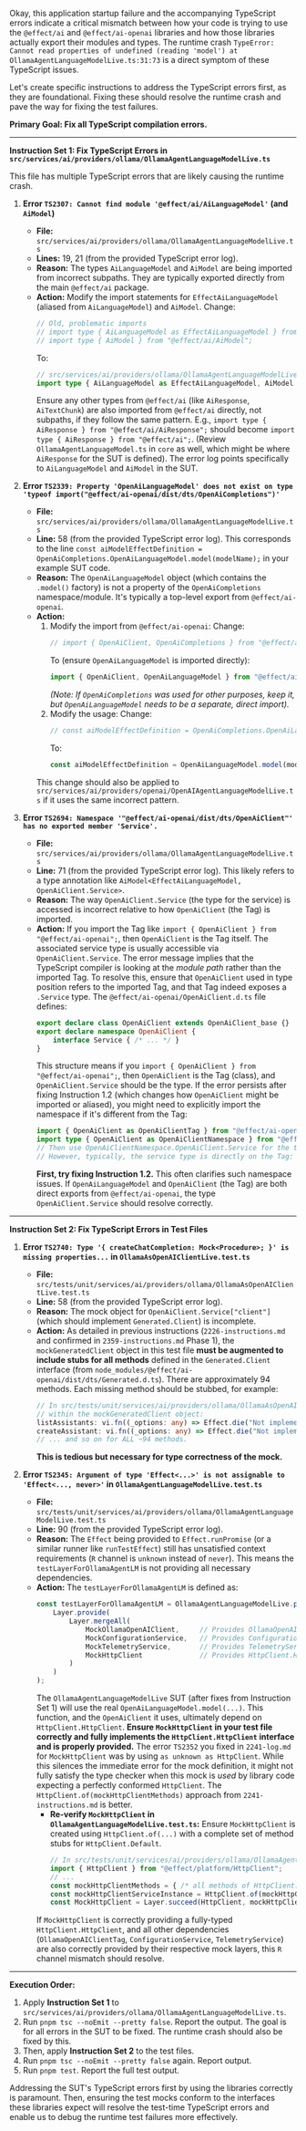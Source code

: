 Okay, this application startup failure and the accompanying TypeScript errors indicate a critical mismatch between how your code is trying to use the `@effect/ai` and `@effect/ai-openai` libraries and how those libraries actually export their modules and types. The runtime crash `TypeError: Cannot read properties of undefined (reading 'model') at OllamaAgentLanguageModelLive.ts:31:73` is a direct symptom of these TypeScript issues.

Let's create specific instructions to address the TypeScript errors first, as they are foundational. Fixing these should resolve the runtime crash and pave the way for fixing the test failures.

**Primary Goal: Fix all TypeScript compilation errors.**

---

**Instruction Set 1: Fix TypeScript Errors in `src/services/ai/providers/ollama/OllamaAgentLanguageModelLive.ts`**

This file has multiple TypeScript errors that are likely causing the runtime crash.

1.  **Error `TS2307: Cannot find module '@effect/ai/AiLanguageModel'` (and `AiModel`)**
    *   **File:** `src/services/ai/providers/ollama/OllamaAgentLanguageModelLive.ts`
    *   **Lines:** 19, 21 (from the provided TypeScript error log).
    *   **Reason:** The types `AiLanguageModel` and `AiModel` are being imported from incorrect subpaths. They are typically exported directly from the main `@effect/ai` package.
    *   **Action:**
        Modify the import statements for `EffectAiLanguageModel` (aliased from `AiLanguageModel`) and `AiModel`.
        Change:
        ```typescript
        // Old, problematic imports
        // import type { AiLanguageModel as EffectAiLanguageModel } from "@effect/ai/AiLanguageModel";
        // import type { AiModel } from "@effect/ai/AiModel";
        ```
        To:
        ```typescript
        // src/services/ai/providers/ollama/OllamaAgentLanguageModelLive.ts
        import type { AiLanguageModel as EffectAiLanguageModel, AiModel } from "@effect/ai";
        ```
        Ensure any other types from `@effect/ai` (like `AiResponse`, `AiTextChunk`) are also imported from `@effect/ai` directly, not subpaths, if they follow the same pattern. E.g., `import type { AiResponse } from "@effect/ai/AiResponse";` should become `import type { AiResponse } from "@effect/ai";`. (Review `OllamaAgentLanguageModel.ts` in `core` as well, which might be where `AiResponse` for the SUT is defined). The error log points specifically to `AiLanguageModel` and `AiModel` in the SUT.

2.  **Error `TS2339: Property 'OpenAiLanguageModel' does not exist on type 'typeof import("@effect/ai-openai/dist/dts/OpenAiCompletions")'`**
    *   **File:** `src/services/ai/providers/ollama/OllamaAgentLanguageModelLive.ts`
    *   **Line:** 58 (from the provided TypeScript error log). This corresponds to the line `const aiModelEffectDefinition = OpenAiCompletions.OpenAiLanguageModel.model(modelName);` in your example SUT code.
    *   **Reason:** The `OpenAiLanguageModel` object (which contains the `.model()` factory) is not a property of the `OpenAiCompletions` namespace/module. It's typically a top-level export from `@effect/ai-openai`.
    *   **Action:**
        1.  Modify the import from `@effect/ai-openai`:
            Change:
            ```typescript
            // import { OpenAiClient, OpenAiCompletions } from "@effect/ai-openai";
            ```
            To (ensure `OpenAiLanguageModel` is imported directly):
            ```typescript
            import { OpenAiClient, OpenAiLanguageModel } from "@effect/ai-openai";
            ```
            *(Note: If `OpenAiCompletions` was used for other purposes, keep it, but `OpenAiLanguageModel` needs to be a separate, direct import).*
        2.  Modify the usage:
            Change:
            ```typescript
            // const aiModelEffectDefinition = OpenAiCompletions.OpenAiLanguageModel.model(modelName);
            ```
            To:
            ```typescript
            const aiModelEffectDefinition = OpenAiLanguageModel.model(modelName);
            ```
        This change should also be applied to `src/services/ai/providers/openai/OpenAIAgentLanguageModelLive.ts` if it uses the same incorrect pattern.

3.  **Error `TS2694: Namespace '"@effect/ai-openai/dist/dts/OpenAiClient"' has no exported member 'Service'.`**
    *   **File:** `src/services/ai/providers/ollama/OllamaAgentLanguageModelLive.ts`
    *   **Line:** 71 (from the provided TypeScript error log). This likely refers to a type annotation like `AiModel<EffectAiLanguageModel, OpenAiClient.Service>`.
    *   **Reason:** The way `OpenAiClient.Service` (the type for the service) is accessed is incorrect relative to how `OpenAiClient` (the Tag) is imported.
    *   **Action:**
        If you import the Tag like `import { OpenAiClient } from "@effect/ai-openai";`, then `OpenAiClient` is the Tag itself. The associated service type is usually accessible via `OpenAiClient.Service`. The error message implies that the TypeScript compiler is looking at the *module path* rather than the imported Tag.
        To resolve this, ensure that `OpenAiClient` used in type position refers to the imported Tag, and that Tag indeed exposes a `.Service` type.
        The `@effect/ai-openai/OpenAiClient.d.ts` file defines:
        ```typescript
        export declare class OpenAiClient extends OpenAiClient_base {}
        export declare namespace OpenAiClient {
            interface Service { /* ... */ }
        }
        ```
        This structure means if you `import { OpenAiClient } from "@effect/ai-openai";`, then `OpenAiClient` is the Tag (class), and `OpenAiClient.Service` should be the type.
        If the error persists after fixing Instruction 1.2 (which changes how `OpenAiClient` might be imported or aliased), you might need to explicitly import the namespace if it's different from the Tag:
        ```typescript
        import { OpenAiClient as OpenAiClientTag } from "@effect/ai-openai"; // The Tag
        import type { OpenAiClient as OpenAiClientNamespace } from "@effect/ai-openai"; // The namespace for types
        // Then use OpenAiClientNamespace.OpenAiClient.Service for the type
        // However, typically, the service type is directly on the Tag: OpenAiClientTag.Service
        ```
        **First, try fixing Instruction 1.2.** This often clarifies such namespace issues. If `OpenAiLanguageModel` and `OpenAiClient` (the Tag) are both direct exports from `@effect/ai-openai`, the type `OpenAiClient.Service` should resolve correctly.

---

**Instruction Set 2: Fix TypeScript Errors in Test Files**

1.  **Error `TS2740: Type '{ createChatCompletion: Mock<Procedure>; }' is missing properties...` in `OllamaAsOpenAIClientLive.test.ts`**
    *   **File:** `src/tests/unit/services/ai/providers/ollama/OllamaAsOpenAIClientLive.test.ts`
    *   **Line:** 58 (from the provided TypeScript error log).
    *   **Reason:** The mock object for `OpenAiClient.Service["client"]` (which should implement `Generated.Client`) is incomplete.
    *   **Action:**
        As detailed in previous instructions (`2226-instructions.md` and confirmed in `2359-instructions.md` Phase 1), the `mockGeneratedClient` object in this test file **must be augmented to include stubs for all methods** defined in the `Generated.Client` interface (from `node_modules/@effect/ai-openai/dist/dts/Generated.d.ts`). There are approximately 94 methods. Each missing method should be stubbed, for example:
        ```typescript
        // In src/tests/unit/services/ai/providers/ollama/OllamaAsOpenAIClientLive.test.ts
        // within the mockGeneratedClient object:
        listAssistants: vi.fn((_options: any) => Effect.die("Not implemented in mock: listAssistants")),
        createAssistant: vi.fn((_options: any) => Effect.die("Not implemented in mock: createAssistant")),
        // ... and so on for ALL ~94 methods.
        ```
        **This is tedious but necessary for type correctness of the mock.**

2.  **Error `TS2345: Argument of type 'Effect<...>' is not assignable to 'Effect<..., never>'` in `OllamaAgentLanguageModelLive.test.ts`**
    *   **File:** `src/tests/unit/services/ai/providers/ollama/OllamaAgentLanguageModelLive.test.ts`
    *   **Line:** 90 (from the provided TypeScript error log).
    *   **Reason:** The `Effect` being provided to `Effect.runPromise` (or a similar runner like `runTestEffect`) still has unsatisfied context requirements (`R` channel is `unknown` instead of `never`). This means the `testLayerForOllamaAgentLM` is not providing all necessary dependencies.
    *   **Action:**
        The `testLayerForOllamaAgentLM` is defined as:
        ```typescript
        const testLayerForOllamaAgentLM = OllamaAgentLanguageModelLive.pipe(
            Layer.provide(
                Layer.mergeAll(
                    MockOllamaOpenAIClient,     // Provides OllamaOpenAIClientTag
                    MockConfigurationService,   // Provides ConfigurationService
                    MockTelemetryService,       // Provides TelemetryService
                    MockHttpClient              // Provides HttpClient.HttpClient
                )
            )
        );
        ```
        The `OllamaAgentLanguageModelLive` SUT (after fixes from Instruction Set 1) will use the real `OpenAiLanguageModel.model(...)`. This function, and the `OpenAiClient` it uses, ultimately depend on `HttpClient.HttpClient`. **Ensure `MockHttpClient` in your test file correctly and fully implements the `HttpClient.HttpClient` interface and is properly provided.**
        The error `TS2352` you fixed in `2241-log.md` for `MockHttpClient` was by using `as unknown as HttpClient`. While this silences the immediate error for the mock definition, it might not fully satisfy the type checker when this mock is *used* by library code expecting a perfectly conformed `HttpClient`.
        The `HttpClient.of(mockHttpClientMethods)` approach from `2241-instructions.md` is better.
        *   **Re-verify `MockHttpClient` in `OllamaAgentLanguageModelLive.test.ts`:**
            Ensure `MockHttpClient` is created using `HttpClient.of(...)` with a complete set of method stubs for `HttpClient.Default`.
            ```typescript
            // In src/tests/unit/services/ai/providers/ollama/OllamaAgentLanguageModelLive.test.ts
            import { HttpClient } from "@effect/platform/HttpClient";
            // ...
            const mockHttpClientMethods = { /* all methods of HttpClient.Default stubbed */ };
            const mockHttpClientServiceInstance = HttpClient.of(mockHttpClientMethods);
            const MockHttpClient = Layer.succeed(HttpClient, mockHttpClientServiceInstance);
            ```
        If `MockHttpClient` is correctly providing a fully-typed `HttpClient.HttpClient`, and all other dependencies (`OllamaOpenAIClientTag`, `ConfigurationService`, `TelemetryService`) are also correctly provided by their respective mock layers, this `R` channel mismatch should resolve.

---

**Execution Order:**

1.  Apply **Instruction Set 1** to `src/services/ai/providers/ollama/OllamaAgentLanguageModelLive.ts`.
2.  Run `pnpm tsc --noEmit --pretty false`. Report the output. The goal is for all errors in the SUT to be fixed. The runtime crash should also be fixed by this.
3.  Then, apply **Instruction Set 2** to the test files.
4.  Run `pnpm tsc --noEmit --pretty false` again. Report output.
5.  Run `pnpm test`. Report the full test output.

Addressing the SUT's TypeScript errors first by using the libraries correctly is paramount. Then, ensuring the test mocks conform to the interfaces these libraries expect will resolve the test-time TypeScript errors and enable us to debug the runtime test failures more effectively.
